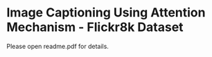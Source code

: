 # Image Captioning Using Attention Mechanism - Flickr8k Dataset
Please open readme.pdf for details.
